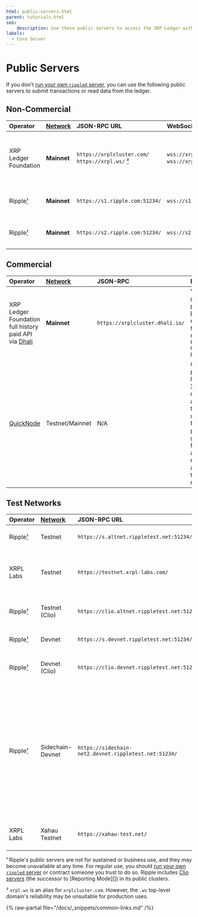 ```yaml
---
html: public-servers.html
parent: tutorials.html
seo:
    description: Use these public servers to access the XRP Ledger without needing your own infrastructure.
labels:
  - Core Server
---
```

# Public Servers
If you don't [run your own `rippled` server](../infrastructure/installation/index.md), you can use the following public servers to submit transactions or read data from the ledger.

## Non-Commercial
| Operator  | [Network][] | JSON-RPC URL | WebSocket URL | Notes                |
|:----------|:------------|:-------------|:--------------|:---------------------|
| XRP Ledger Foundation | **Mainnet** | `https://xrplcluster.com/` <br> `https://xrpl.ws/` [²][] | `wss://xrplcluster.com/` <br>  `wss://xrpl.ws/` [²][] | Full history server cluster with CORS support. |
| Ripple[¹][]   | **Mainnet** | `https://s1.ripple.com:51234/` | `wss://s1.ripple.com/` | General purpose server cluster |
| Ripple[¹][]   | **Mainnet** | `https://s2.ripple.com:51234/` | `wss://s2.ripple.com/` | [Full-history server](../concepts/networks-and-servers/ledger-history.md#full-history) cluster |

## Commercial
| Operator  | [Network][] | JSON-RPC     | Notes                |
|:----------|:------------|:-------------|:---------------------|
| XRP Ledger Foundation full history paid API via [Dhali](https://dhali.io/) | **Mainnet** | `https://xrplcluster.dhali.io/` | You must [create a paid API key](https://pay.dhali.io/?uuids=199fd80b-1776-4708-b1a1-4b2bb386435d) and embed it in the request's `Payment-Claim` header. |
| [QuickNode](https://www.quicknode.com/chains/xrpl) | Testnet/Mainnet | N/A | QuickNode provides hosted XRPL RPC mainnet and testnet under their free and paid plans, granting flexible and reliable access to the network.


## Test Networks

| Operator  | [Network][] | JSON-RPC URL | WebSocket URL | Notes                |
|:----------|:------------|:-------------|:--------------|:---------------------|
| Ripple[¹][]   | Testnet     | `https://s.altnet.rippletest.net:51234/` | `wss://s.altnet.rippletest.net:51233/` | Testnet public server |
| XRPL Labs     | Testnet     | `https://testnet.xrpl-labs.com/` | `wss://testnet.xrpl-labs.com/` | Testnet public server with CORS support |
| Ripple[¹][]   | Testnet (Clio) | `https://clio.altnet.rippletest.net:51234/`	| `wss://clio.altnet.rippletest.net:51233/` | Testnet public server with Clio |
| Ripple[¹][]   | Devnet      | `https://s.devnet.rippletest.net:51234/` | `wss://s.devnet.rippletest.net:51233/` | Devnet public server |
| Ripple[¹][]   | Devnet (Clio)  | `https://clio.devnet.rippletest.net:51234/`	| `wss://clio.devnet.rippletest.net:51233/` | Devnet public server with Clio |
| Ripple[¹][]   | Sidechain-Devnet | `https://sidechain-net2.devnet.rippletest.net:51234/` | `wss://sidechain-net2.devnet.rippletest.net:51233/` | Sidechain Devnet to test cross-chain bridge features. Devnet serves as the locking chain while this sidechain serves as the issuing chain. |
| XRPL Labs     | Xahau Testnet | `https://xahau-test.net/` | `wss://xahau-test.net/` | [Hooks-enabled](https://hooks.xrpl.org/) Xahau Testnet |




[Network]: ../concepts/networks-and-servers/parallel-networks.md
[¹]: #footnote-1
[²]: #footnote-2

<a id="footnote-1"></a>¹ Ripple's public servers are not for sustained or business use, and they may become unavailable at any time. For regular use, you should [run your own `rippled` server](../concepts/networks-and-servers/index.md) or contract someone you trust to do so. Ripple includes [Clio servers](../concepts/networks-and-servers/the-clio-server.md) (the successor to [Reporting Mode][]) in its public clusters.

<a id="footnote-2"></a>² `xrpl.ws` is an alias for `xrplcluster.com`. However, the `.ws` top-level domain's reliability may be unsuitable for production uses.

{% raw-partial file="/docs/_snippets/common-links.md" /%}
